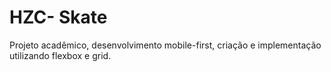 # HZC- Skate

Projeto acadêmico, desenvolvimento mobile-first, criação e implementação utilizando flexbox e grid.


